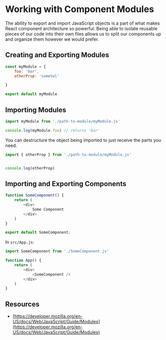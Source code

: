 # Working with Component Modules

The ability to export and import JavaScript objects is a part of what makes React component architecture so powerful. Being able to isolate reusable pieces of our code into their own files allows us to split our components up and organize them however we would prefer. 

## Creating and Exporting Modules

``` js
const myModule = {
    foo: 'bar',
    otherProp: 'someVal'

}

export default myModule
```

## Importing Modules

``` js
import myModule from './path-to-module/myModule.js'

console.log(myModule.foo) // returns 'bar'
```

You can destructure the object being imported to just receive the parts you need.

``` js 
import { otherProp } from './path-to-module/myModule.js'


console.log(otherProp)
```

## Importing and Exporting Components

``` js
function SomeComponent() {
    return (
        <div>
            Some Component
        </div>
    )
}

export default SomeComponent;
```
 
In `src/App.js`:

```js
import SomeComponent from './SomeComponent.js'

function App() {
    return (
        <div>
            <SomeComponent />
        </div>
    )
}
```

## Resources

* [https://developer.mozilla.org/en-US/docs/Web/JavaScript/Guide/Modules](https://developer.mozilla.org/en-US/docs/Web/JavaScript/Guide/Modules)